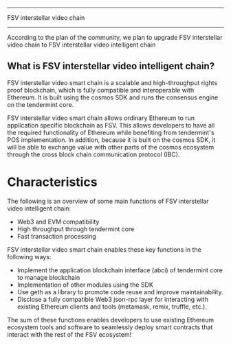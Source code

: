 
---

FSV interstellar video chain

---

According to the plan of the community, we plan to upgrade FSV interstellar video chain to FSV interstellar video intelligent chain

## What is FSV interstellar video intelligent chain?

FSV interstellar video smart chain is a scalable and high-throughput rights proof blockchain, which is fully compatible and interoperable with Ethereum. It is built using the cosmos SDK and runs the consensus engine on the tendermint core.

FSV interstellar video smart chain allows ordinary Ethereum to run application specific blockchain as FSV. This allows developers to have all the required functionality of Ethereum while benefiting from tendermint's POS implementation.
In addition, because it is built on the cosmos SDK, it will be able to exchange value with other parts of the cosmos ecosystem through the cross block chain communication protocol (IBC).

# Characteristics
The following is an overview of some main functions of FSV interstellar video intelligent chain:
- Web3 and EVM compatibility
- High throughput through tendermint core
- Fast transaction processing

FSV interstellar video smart chain enables these key functions in the following ways:
- Implement the application blockchain interface (abci) of tendermint core to manage blockchain
- Implementation of other modules using the SDK
- Use geth as a library to promote code reuse and improve maintainability.
- Disclose a fully compatible Web3 json-rpc layer for interacting with existing Ethereum clients and tools (metamask, remix, truffle, etc.).
   

The sum of these functions enables developers to use existing Ethereum ecosystem tools and software to seamlessly deploy smart contracts that interact with the rest of the FSV ecosystem!

